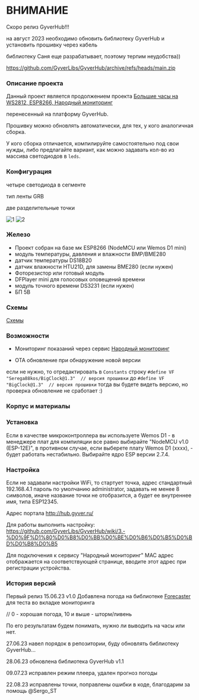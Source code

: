 # ВНИМАНИЕ 
Скоро релиз GyverHub!!!

на август 2023 необходимо обновить библиотеку GyverHub и установить прошивку через кабель

библиотеку Саня еще разрабатывает, поэтому терпим неудобства))

https://github.com/GyverLibs/GyverHub/archive/refs/heads/main.zip

### Описание проекта

Данный проект является продолжением проекта [Большие часы на WS2812, ESP8266, Народный мониторинг](https://community.alexgyver.ru/threads/bolshie-chasy-na-ws2812-esp8266-narodnyj-monitoring.5067/)

перенесенный на платформу GyverHub.

Прошивку можно обновлять автоматически, для тех, у кого аналогичная сборка.

У кого сборка отличается, компилируйте самостоятельно под свои нужды, либо предлагайте вариант, как можно задавать кол-во из массива светодиодов в `leds`.

### Конфигурация

четыре светодиода в сегменте

тип ленты GRB

две разделительные точки

![1](https://github.com/Serega88kos/Clock_ESP8266_WS2812_IOT/assets/57561983/47c1f3bc-1c69-47b9-8833-9de04428b040)
![2](https://github.com/Serega88kos/Clock_ESP8266_WS2812_IOT/assets/57561983/0b145928-88a9-4b65-932c-ddcf5330594d)

### Железо

* Проект собран на базе мк ESP8266 (NodeMCU или Wemos D1 mini)
* модуль температуры, давления и влажности BMP/BME280
* датчик температуры DS18B20
* датчик влажности HTU21D, для замены BME280 (если нужен)
* Фоторезистор или готовый модуль
* DFPlayer mini для голосовых оповещений времени
* модуль точного времени DS3231 (если нужен)
* БП 5В

### Схемы

[Схемы](https://github.com/Serega88kos/BigClock/tree/main/schemes)

### Возможности

* Мониторинг показаний через сервис [Народный мониторинг](https://narodmon.ru/?invite=asm)

* OTA обновление при обнаружение новой версии

если не нужно, то отредактировать в `Constants` строку `#define VF "Serega88kos/BigClock@1.3"  // версия прошивки`
до `#define VF "BigClock@1.3"  // версия прошивки` тогда вы будете видеть версию, но проверка обновление не сработает :)

### Корпус и материалы

### Установка

Если в качестве микроконтроллера вы используете Wemos D1 - в менеджере плат для компиляции все равно выбирайте "NodeMCU v1.0 (ESP-12E)", в противном случае, если выберете плату Wemos D1 (xxxx), - будет работать нестабильно.
Выбирайте ядро ESP версии 2.7.4.

### Настройка

Если не задавали настройки WiFi, то стартует точка, адрес стандартный 192.168.4.1 пароль по умолчанию administrator, задавать не менее 8 символов, иначе название точки не отобразится, а будет ее внутреннее имя, типа ESP12345.

Адрес портала http://hub.gyver.ru/

Для работы выполнить настройку:
https://github.com/GyverLibs/GyverHub/wiki/3.-%D0%9F%D1%80%D0%B8%D0%BB%D0%BE%D0%B6%D0%B5%D0%BD%D0%B8%D0%B5

Для подключения к сервису "Народный мониторинг" MAC адрес отображается на соответствующей странице, вводите этот адрес при регистрации устройства.

### История версий

Первый релиз 15.06.23 v1.0
Добавлена погода на библиотеке [Forecaster](https://github.com/GyverLibs/Forecaster) для теста во вкладке мониторинга 

// 0 - хорошая погода, 10 и выше - шторм/ливень

По его результатам будем понимать, нужно ли выводить на часы или нет.

27.06.23 навел порядок в репозитории, буду обновлять библиотеку GyverHub...

28.06.23 обновлена библиотека GyverHub v1.1

09.07.23 исправлен режим плеера, удален прогноз погоды

22.08.23 исправлены точки, поправлены ошибки в коде, благодарим за помощь @Sergo_ST


